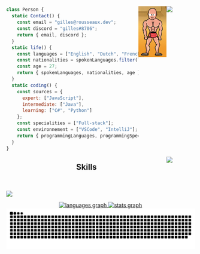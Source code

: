 
<a href="https://github.com/G1-R0"><img align="right" width="15%" src="https://img.shields.io/badge/G1--R0-Gilles%20Roussseaux-orange" /></a>
---
<a href="https://github.com/G1-R0"><img align="right" width="15%" src="https://github.com/G1-R0/G1-R0/blob/master/user.gif" /></a>

```JavaScript
class Person {
  static Contact() {
    const email = "gilles@rousseaux.dev";
    const discord = "gilles#8706";
    return { email, discord };
  }
  static life() {
    const languages = ["English", "Dutch", "French"];
    const nationalities = spokenLanguages.filter(lang => lang !== "English" && lang !== "Dutch").concat("Belgian");
    const age = 27;
    return { spokenLanguages, nationalities, age };
  }
  static coding() {
    const sources = {
      expert: ["JavaScript"],
      intermediate: ["Java"],
      learning: ["C#", "Python"]
    };
    const specialities = ["Full-stack"];
    const environnement = ["VSCode", "IntelliJ"];
    return { programmingLanguages, programmingSpecialities, preferredIDEs };
  }
}
```   

<a href="https://spotify-github-profile.vercel.app/api/view?uid=117959997&redirect=true"><img width="15%" align="right" src="https://spotify-github-profile.vercel.app/api/view?uid=117959997&cover_image=true&theme=default&show_offline=false&background_color=282a36&interchange=false&bar_color=ff6e96"/></a>

<h2 align="center">Skills</h2>
<br clear="left">

<a href="https://github.com/G1-R0?tab=repositories"><img align="center" width="80%" src="https://skillicons.dev/icons?i=idea,vscode,js,ts,cs,java,react,spring,css,html,bootstrap,git,docker,figma,discord,firebase,github,gitlab,grafana, heroku,linkedin,linux,mongodb,nextjs,php,postman,postgres" /></a>

<div align="center" width="100%">
  <a href="https://github.com/G1-R0?tab=repositories">
    <img height="194" src="https://github-readme-stats.vercel.app/api/top-langs?username=G1-R0&locale=en&hide_title=false&layout=compact&card_width=320&langs_count=6&theme=transparent&hide_border=false" alt="languages graph"  />
    <img height="194" src="https://github-readme-stats.vercel.app/api?username=G1-R0&hide_title=false&hide_rank=false&show_icons=true&include_all_commits=true&count_private=true&disable_animations=false&theme=transparent&locale=en&hide_border=false" alt="stats graph"  />
  </a>
</div>

<picture >
  <source media="(prefers-color-scheme: dark)" srcset="https://raw.githubusercontent.com/G1-R0/G1-R0/output/github-contribution-grid-snake-dark.svg">
  <source media="(prefers-color-scheme: light)" srcset="https://raw.githubusercontent.com/G1-R0/G1-R0/output/github-contribution-grid-snake.svg">
  <img picture align="center" width="100%" alt="github contribution grid snake animation" src="https://raw.githubusercontent.com/G1-R0/G1-R0/output/github-contribution-grid-snake.svg">
</picture>
